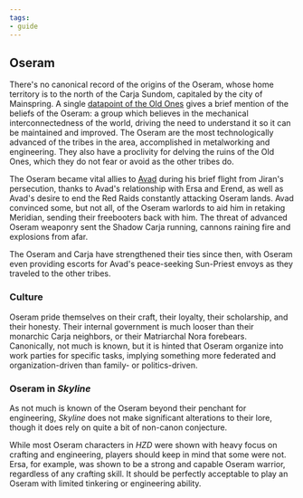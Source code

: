 ```yaml
---
tags:
- guide
---
```


## Oseram

There's no canonical record of the origins of the Oseram, whose home territory is to the north of the Carja Sundom, capitaled by the city of Mainspring.
A single [datapoint of the Old Ones](https://horizon.fandom.com/wiki/The_Old_Ones_(Datapoint)) gives a brief mention of the beliefs of the Oseram: a group which believes in the mechanical interconnectedness of the world, driving the need to understand it so it can be maintained and improved.
The Oseram are the most technologically advanced of the tribes in the area, accomplished in metalworking and engineering.
They also have a proclivity for delving the ruins of the Old Ones, which they do not fear or avoid as the other tribes do.

The Oseram became vital allies to [Avad](315-carja.md) during his brief flight from Jiran's persecution, thanks to Avad's relationship with Ersa and Erend, as well as Avad's desire to end the Red Raids constantly attacking Oseram lands.
Avad convinced some, but not all, of the Oseram warlords to aid him in retaking Meridian, sending their freebooters back with him.
The threat of advanced Oseram weaponry sent the Shadow Carja running, cannons raining fire and explosions from afar.

The Oseram and Carja have strengthened their ties since then, with Oseram even providing escorts for Avad's peace-seeking Sun-Priest envoys as they traveled to the other tribes.

### Culture

Oseram pride themselves on their craft, their loyalty, their scholarship, and their honesty.
Their internal government is much looser than their monarchic Carja neighbors, or their Matriarchal Nora forebears.
Canonically, not much is known, but it is hinted that Oseram organize into work parties for specific tasks, implying something more federated and organization-driven than family- or politics-driven.

### Oseram in _Skyline_

As not much is known of the Oseram beyond their penchant for engineering, _Skyline_ does not make significant alterations to their lore, though it does rely on quite a bit of non-canon conjecture.

While most Oseram characters in _HZD_ were shown with heavy focus on crafting and engineering, players should keep in mind that some were not.
Ersa, for example, was shown to be a strong and capable Oseram warrior, regardless of any crafting skill.
It should be perfectly acceptable to play an Oseram with limited tinkering or engineering ability.
